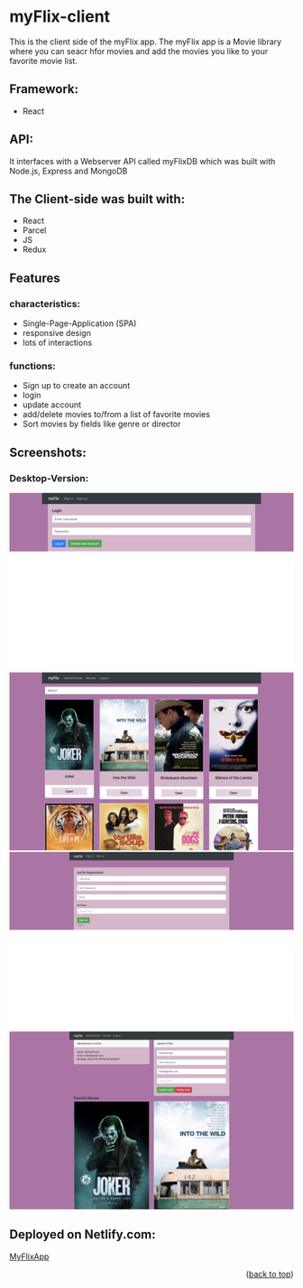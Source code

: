 # myFlix-client

This is the client side of the myFlix app.
The myFlix app is a Movie library where you can seacr hfor movies and add the movies you like to your favorite movie list.

## Framework:
* React

## API:
It interfaces with a Webserver API called myFlixDB which was built with Node.js, Express and MongoDB


## The Client-side was built with:
* React
* Parcel
* JS
* Redux

## Features

### characteristics:
* Single-Page-Application (SPA)
* responsive design
* lots of interactions

### functions:
* Sign up to create an account
* login
* update account
* add/delete movies to/from a list of favorite movies
* Sort movies by fields like genre or director

## Screenshots:
### Desktop-Version:
![Screenshot login](src/screenshots/login-form.png "Screenshot Login-Form")
![Screenshot movie-cards](src/screenshots/movie-list.png "Screenshot movie-list")
![Screenshot registration](src/screenshots/registration-form.png "Screenshot registration-form")
![Screenshot profile-view](src/screenshots/User-profile.png "Screenshot User-profile")

## Deployed on Netlify.com: 
<a href="https://app-my-flix.netlify.app">MyFlixApp</a>


<p align="right">(<a href="#top">back to top</a>)</p>
